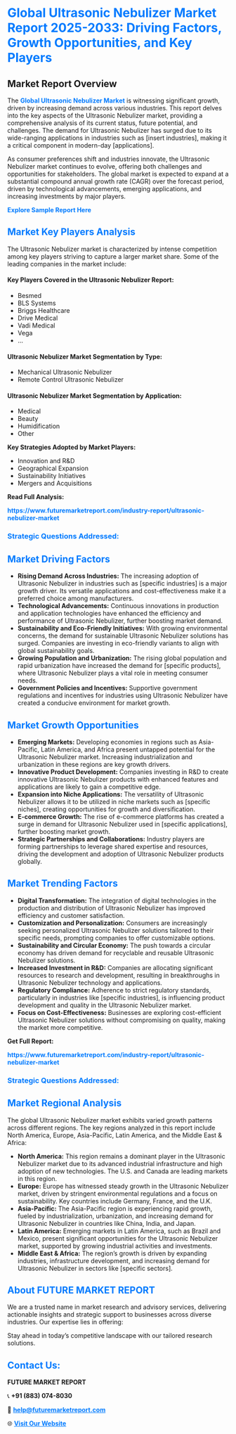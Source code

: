 <h1 style="color: #007BFF;">Global Ultrasonic Nebulizer Market Report 2025-2033: Driving Factors, Growth Opportunities, and Key Players</h1>

<section id="overview">
<h2>Market Report Overview</h2>
<p>The <a href="https://www.futuremarketreport.com/industry-report/ultrasonic-nebulizer-market" style="color: #007BFF; text-decoration: none;"><strong>Global Ultrasonic Nebulizer Market</strong></a> is witnessing significant growth, driven by increasing demand across various industries. This report delves into the key aspects of the Ultrasonic Nebulizer market, providing a comprehensive analysis of its current status, future potential, and challenges. The demand for Ultrasonic Nebulizer has surged due to its wide-ranging applications in industries such as [insert industries], making it a critical component in modern-day [applications].</p>
<p>As consumer preferences shift and industries innovate, the Ultrasonic Nebulizer market continues to evolve, offering both challenges and opportunities for stakeholders. The global market is expected to expand at a substantial compound annual growth rate (CAGR) over the forecast period, driven by technological advancements, emerging applications, and increasing investments by major players.</p>
</section>

<section id="overview">
<p><a href="https://www.futuremarketreport.com/request-sample/reportId=105238" style="color: #007BFF; text-decoration: none;"><strong>Explore Sample Report Here</strong></a></p>
</section>

<section id="key-players">
<h2 style="color: #007BFF;">Market Key Players Analysis</h2>
<p>The Ultrasonic Nebulizer market is characterized by intense competition among key players striving to capture a larger market share. Some of the leading companies in the market include:</p>
<h4>Key Players Covered in the Ultrasonic Nebulizer Report:</h4>
<ul><li>Besmed</li><li>BLS Systems</li><li>Briggs Healthcare</li><li>Drive Medical</li><li>Vadi Medical</li><li>Vega</li><li>...</li></ul>
<h4>Ultrasonic Nebulizer Market Segmentation by Type:</h4>
<ul><li>Mechanical Ultrasonic Nebulizer</li><li>Remote Control Ultrasonic Nebulizer</li></ul>

<h4>Ultrasonic Nebulizer Market Segmentation by Application:</h4>
<ul><li>Medical</li><li>Beauty</li><li>Humidification</li><li>Other</li></ul>
<p><strong>Key Strategies Adopted by Market Players:</strong></p>
<ul>
<li>Innovation and R&D</li>
<li>Geographical Expansion</li>
<li>Sustainability Initiatives</li>
<li>Mergers and Acquisitions</li>
</ul>
</section>

<section>
<p><strong>Read Full Analysis: </strong></p><a href="https://www.futuremarketreport.com/industry-report/ultrasonic-nebulizer-market" style="color: #007BFF; text-decoration: none;"><strong>https://www.futuremarketreport.com/industry-report/ultrasonic-nebulizer-market</strong></a>
<h3 style="color: #007BFF;">Strategic Questions Addressed:</h3>
</section>

<section id="driving-factors">
<h2 style="color: #007BFF;">Market Driving Factors</h2>
<ul>
<li><strong>Rising Demand Across Industries:</strong> The increasing adoption of Ultrasonic Nebulizer in industries such as [specific industries] is a major growth driver. Its versatile applications and cost-effectiveness make it a preferred choice among manufacturers.</li>
<li><strong>Technological Advancements:</strong> Continuous innovations in production and application technologies have enhanced the efficiency and performance of Ultrasonic Nebulizer, further boosting market demand.</li>
<li><strong>Sustainability and Eco-Friendly Initiatives:</strong> With growing environmental concerns, the demand for sustainable Ultrasonic Nebulizer solutions has surged. Companies are investing in eco-friendly variants to align with global sustainability goals.</li>
<li><strong>Growing Population and Urbanization:</strong> The rising global population and rapid urbanization have increased the demand for [specific products], where Ultrasonic Nebulizer plays a vital role in meeting consumer needs.</li>
<li><strong>Government Policies and Incentives:</strong> Supportive government regulations and incentives for industries using Ultrasonic Nebulizer have created a conducive environment for market growth.</li>
</ul>
</section>

<section id="growth-opportunities">
<h2 style="color: #007BFF;">Market Growth Opportunities</h2>
<ul>
<li><strong>Emerging Markets:</strong> Developing economies in regions such as Asia-Pacific, Latin America, and Africa present untapped potential for the Ultrasonic Nebulizer market. Increasing industrialization and urbanization in these regions are key growth drivers.</li>
<li><strong>Innovative Product Development:</strong> Companies investing in R&D to create innovative Ultrasonic Nebulizer products with enhanced features and applications are likely to gain a competitive edge.</li>
<li><strong>Expansion into Niche Applications:</strong> The versatility of Ultrasonic Nebulizer allows it to be utilized in niche markets such as [specific niches], creating opportunities for growth and diversification.</li>
<li><strong>E-commerce Growth:</strong> The rise of e-commerce platforms has created a surge in demand for Ultrasonic Nebulizer used in [specific applications], further boosting market growth.</li>
<li><strong>Strategic Partnerships and Collaborations:</strong> Industry players are forming partnerships to leverage shared expertise and resources, driving the development and adoption of Ultrasonic Nebulizer products globally.</li>
</ul>
</section>

<section id="trending-factors">
<h2 style="color: #007BFF;">Market Trending Factors</h2>
<ul>
<li><strong>Digital Transformation:</strong> The integration of digital technologies in the production and distribution of Ultrasonic Nebulizer has improved efficiency and customer satisfaction.</li>
<li><strong>Customization and Personalization:</strong> Consumers are increasingly seeking personalized Ultrasonic Nebulizer solutions tailored to their specific needs, prompting companies to offer customizable options.</li>
<li><strong>Sustainability and Circular Economy:</strong> The push towards a circular economy has driven demand for recyclable and reusable Ultrasonic Nebulizer solutions.</li>
<li><strong>Increased Investment in R&D:</strong> Companies are allocating significant resources to research and development, resulting in breakthroughs in Ultrasonic Nebulizer technology and applications.</li>
<li><strong>Regulatory Compliance:</strong> Adherence to strict regulatory standards, particularly in industries like [specific industries], is influencing product development and quality in the Ultrasonic Nebulizer market.</li>
<li><strong>Focus on Cost-Effectiveness:</strong> Businesses are exploring cost-efficient Ultrasonic Nebulizer solutions without compromising on quality, making the market more competitive.</li>
</ul>
</section>

<section>
<p><strong>Get Full Report: </strong></p><a href="https://www.futuremarketreport.com/industry-report/ultrasonic-nebulizer-market" style="color: #007BFF; text-decoration: none;"><strong>https://www.futuremarketreport.com/industry-report/ultrasonic-nebulizer-market</strong></a>
<h3 style="color: #007BFF;">Strategic Questions Addressed:</h3>
</section>


<section id="regional-analysis">
<h2 style="color: #007BFF;">Market Regional Analysis</h2>
<p>The global Ultrasonic Nebulizer market exhibits varied growth patterns across different regions. The key regions analyzed in this report include North America, Europe, Asia-Pacific, Latin America, and the Middle East & Africa:</p>
<ul>
<li><strong>North America:</strong> This region remains a dominant player in the Ultrasonic Nebulizer market due to its advanced industrial infrastructure and high adoption of new technologies. The U.S. and Canada are leading markets in this region.</li>
<li><strong>Europe:</strong> Europe has witnessed steady growth in the Ultrasonic Nebulizer market, driven by stringent environmental regulations and a focus on sustainability. Key countries include Germany, France, and the U.K.</li>
<li><strong>Asia-Pacific:</strong> The Asia-Pacific region is experiencing rapid growth, fueled by industrialization, urbanization, and increasing demand for Ultrasonic Nebulizer in countries like China, India, and Japan.</li>
<li><strong>Latin America:</strong> Emerging markets in Latin America, such as Brazil and Mexico, present significant opportunities for the Ultrasonic Nebulizer market, supported by growing industrial activities and investments.</li>
<li><strong>Middle East & Africa:</strong> The region’s growth is driven by expanding industries, infrastructure development, and increasing demand for Ultrasonic Nebulizer in sectors like [specific sectors].</li>
</ul>
</section>

<footer>
<h2 style="color: #007BFF;">About FUTURE MARKET REPORT</h2>
<p>We are a trusted name in market research and advisory services, delivering actionable insights and strategic support to businesses across diverse industries. Our expertise lies in offering:</p>

<p>Stay ahead in today’s competitive landscape with our tailored research solutions.</p>

<h2 style="color: #007BFF;">Contact Us:</h2>
<p><strong>FUTURE MARKET REPORT</strong></p>
<p>📞 <strong>+91 (883) 074-8030</strong></p>
<p>📧 <strong><a href="mailto:help@futuremarketreport.com" style="color: #007BFF;">help@futuremarketreport.com</a></strong></p>
<p>🌐 <strong><a href="https://www.futuremarketreport.com/" style="color: #007BFF;">Visit Our Website</a></strong></p>
</footer>
